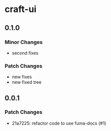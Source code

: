# craft-ui

## 0.1.0

### Minor Changes

- second fixes

### Patch Changes

- new fixes
- new fixed tree

## 0.0.1

### Patch Changes

- 21a7225: refactor code to use fuma-docs (#1)
